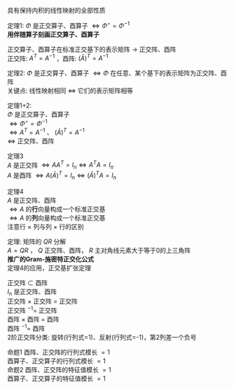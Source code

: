 具有保持内积的线性映射的全部性质  
  
定理1:  $\Phi$ 是正交算子、酉算子 $\iff\Phi^\star=\Phi^{-1}$   
**用伴随算子刻画正交算子、酉算子**  
  
正交算子、酉算子在标准正交基下的表示矩阵 $\longrightarrow$ 正交阵、酉阵  
正交阵:  $A^T=A^{-1}$ ，酉阵:  $(\bar A)^T=A^{-1}$   
  
定理2:  $\Phi$ 是正交算子、酉算子 $\iff\Phi$ 在任意、某个基下的表示矩阵为正交阵、酉阵  
关键点: 线性映射相同 $\iff$ 它们的表示矩阵相等  
  
定理1+2:  
 $\Phi$ 是正交算子、酉算子  
 $\iff\Phi^\star=\Phi^{-1}$   
 $\iff A^T=A^{-1}$ 、 $(\bar A)^T=A^{-1}$   
 $\iff$ 正交阵、酉阵  
  
定理3  
 $A$ 是正交阵 $\iff AA^T=I_n\iff A^TA=I_n$   
 $A$ 是酉阵 $\iff A(\bar A)^T=I_n\iff(\bar A)^TA=I_n$   
  
定理4  
 $A$ 是正交阵、酉阵  
 $\iff A$ 的**行**向量构成一个标准正交基  
 $\iff A$ 的**列**向量构成一个标准正交基  
注意行 $\times$ 列与列 $\times$ 行的区别  
  
定理: 矩阵的 $QR$ 分解  
 $A=QR$ ， $Q$ 正交阵、酉阵， $R$ 主对角线元素大于等于0的上三角阵  
**推广的Gram-施密特正交化公式**  
定理4的应用，正交基扩张定理  
  
正交阵 $\subset$ 酉阵  
 $I_n$ 是正交阵、酉阵  
正交阵 $\times$ 正交阵 $=$ 正交阵  
正交阵 $^{-1}=$ 正交阵  
酉阵 $\times$ 酉阵 $=$ 酉阵  
酉阵 $^{-1}=$ 酉阵  
2阶正交阵分类: 旋转(行列式=1)、反射(行列式=-1)，第2列差一个负号  
  
命题1 酉阵、正交阵的行列式模长 $=1$   
酉算子、正交算子的行列式模长 $=1$   
命题2 酉阵、正交阵的特征值模长 $=1$   
酉算子、正交算子的特征值模长 $=1$   
